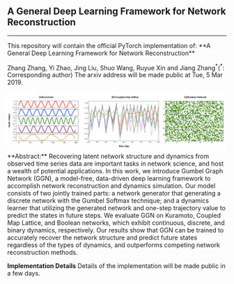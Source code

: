 ## A General Deep Learning Framework for Network Reconstruction
<hr/>
This repository will contain the official PyTorch implementation of:
**A General Deep Learning Framework for Network Reconstruction**

Zhang Zhang, Yi Zhao, Jing Liu, Shuo Wang, Ruyue Xin and Jiang Zhang<sup>\*</sup>(<sup>\*</sup>: Corresponding author)
The arxiv address will be made public at Tue, 5 Mar 2019.

<img src="./img/threekindofsys.png" width="500px" alt="">

<br/>
**Abstract:** 
Recovering latent network structure and dynamics from observed time series data are important tasks in network science, and host a wealth of potential applications. In this work, we introduce Gumbel Graph Network (GGN), a model-free, data-driven deep learning framework to accomplish network reconstruction and dynamics simulation. Our model consists of two jointly trained parts: a network generator that generating a discrete network with the Gumbel Softmax technique; and a dynamics learner that utilizing the generated network and one-step trajectory value to predict the states in future steps. We evaluate GGN on Kuramoto, Coupled Map Lattice, and Boolean networks, which exhibit continuous, discrete, and binary dynamics, respectively. Our results show that GGN can be trained to accurately recover the network structure and predict future states regardless of the types of dynamics, and outperforms competing network reconstruction methods.

**Implementation Details**
Details of the implementation will be made public in a few days.